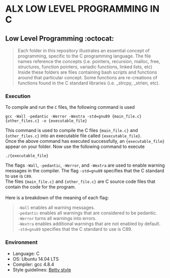 # ALX LOW LEVEL PROGRAMMING IN C

## Low Level Programming :octocat:
> Each folder in this repository illustrates an essential concept of programming,
> specific to the C programming language. The file names reference the concepts
> (i.e. pointers, recursion, malloc, free, structures, function pointers, variadic
> functions, linked lists, etc) Inside these folders are files containing bash
> scripts and functions around that particular concept. Some functions are
> re-creations of functions found in the C standard libraries (i.e. _strcpy, _strlen,
> etc).

### Execution

To compile and run the `C` files, the following command is used 
```
gcc -Wall -pedantic -Werror -Wextra -std=gnu89 {main_file.c} {other_files.c} -o {executable_file}
```
This command is used to compile the C files `{main_file.c}` and `{other_files.c}` into an executable file called `{executable_file}`.
<br>
Once the above command has executed successfully, an `{executable_file}` appear on your folder. Now use the following command to execute
```
./{executable_file}
```

The flags `-Wall`, `-pedantic`, `-Werror`, and `-Wextra` are used to enable warning messages in the compiler. The flag `-std=gnu89` specifies that the C standard to use is `C89`.
<br>
The files `{main_file.c}` and `{other_file.c}` are C source code files that contain the code for the program.
<br>
<br>
Here is a breakdown of the meaning of each flag:

>`-Wall` enables all warning messages.<br>
>`-pedantic` enables all warnings that are considered to be pedantic.<br>
>`-Werror` turns all warnings into errors.<br>
>`-Wextra` enables additional warnings that are not enabled by default.<br>
>`-std=gnu89` specifies that the C standard to use is C89.<br>

### Environment
* Language: C
* OS: Ubuntu 14.04 LTS
* Compiler: gcc 4.8.4
* Style guidelines: [Betty style](https://github.com/holbertonschool/Betty/wiki)
